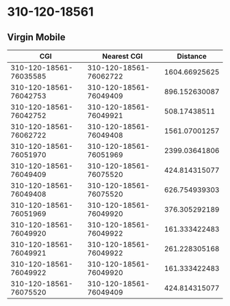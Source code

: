 # 310-120-18561
## Virgin Mobile


| CGI | Nearest CGI | Distance |
|-----|-------------|----------|
| 310-120-18561-76035585 | 310-120-18561-76062722 | 1604.66925625 |
| 310-120-18561-76042753 | 310-120-18561-76049409 | 896.152630087 |
| 310-120-18561-76042752 | 310-120-18561-76049921 | 508.17438511 |
| 310-120-18561-76062722 | 310-120-18561-76049408 | 1561.07001257 |
| 310-120-18561-76051970 | 310-120-18561-76051969 | 2399.03641806 |
| 310-120-18561-76049409 | 310-120-18561-76075520 | 424.814315077 |
| 310-120-18561-76049408 | 310-120-18561-76075520 | 626.754939303 |
| 310-120-18561-76051969 | 310-120-18561-76049920 | 376.305292189 |
| 310-120-18561-76049920 | 310-120-18561-76049922 | 161.333422483 |
| 310-120-18561-76049921 | 310-120-18561-76049922 | 261.228305168 |
| 310-120-18561-76049922 | 310-120-18561-76049920 | 161.333422483 |
| 310-120-18561-76075520 | 310-120-18561-76049409 | 424.814315077 |
